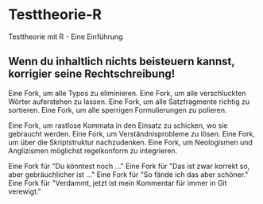 # Testtheorie-R
Testtheorie mit R - Eine Einführung

## Wenn du inhaltlich nichts beisteuern kannst, korrigier seine Rechtschreibung!
Eine Fork, um alle Typos zu eliminieren.
Eine Fork, um alle verschluckten Wörter auferstehen zu lassen.
Eine Fork, um alle Satzfragmente richtig zu sortieren.
Eine Fork, um alle sperrigen Formulierungen zu polieren.

Eine Fork, um rastlose Kommata in den Einsatz zu schicken, wo sie gebraucht werden.
Eine Fork, um Verständnisprobleme zu lösen.
Eine Fork, um über die Skriptstruktur nachzudenken.
Eine Fork, um Neologismen und Anglizismen möglichst regelkonform zu integrieren.

Eine Fork für "Du könntest noch ..."
Eine Fork für "Das ist zwar korrekt so, aber gebräuchlicher ist ..."
Eine Fork für "So fände ich das aber schöner."
Eine Fork für "Verdammt, jetzt ist mein Kommentar für immer in Git verewigt."
